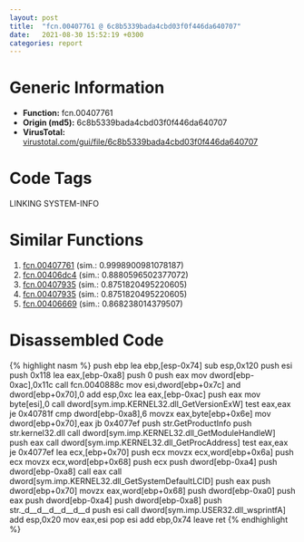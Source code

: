 ```yaml
---
layout: post
title:  "fcn.00407761 @ 6c8b5339bada4cbd03f0f446da640707"
date:   2021-08-30 15:52:19 +0300
categories: report
---
```


# Generic Information
- **Function:** fcn.00407761
- **Origin (md5):** 6c8b5339bada4cbd03f0f446da640707
- **VirusTotal:** [virustotal.com/gui/file/6c8b5339bada4cbd03f0f446da640707][virustotal_ref]

# Code Tags
<span class="tag" id="LINKING">LINKING</span>
<span class="tag" id="SYSTEM-INFO">SYSTEM-INFO</span>


# Similar Functions

1. [fcn.00407761][similar_1_ref] (sim.: 0.9998900981078187)
2. [fcn.00406dc4][similar_2_ref] (sim.: 0.8880596502377072)
3. [fcn.00407935][similar_3_ref] (sim.: 0.8751820495220605)
4. [fcn.00407935][similar_4_ref] (sim.: 0.8751820495220605)
5. [fcn.00406669][similar_5_ref] (sim.: 0.868238014379507)


# Disassembled Code

{% highlight nasm %}
push ebp
lea ebp,[esp-0x74]
sub esp,0x120
push esi
push 0x118
lea eax,[ebp-0xa8]
push 0
push eax
mov dword[ebp-0xac],0x11c
call fcn.0040888c
mov esi,dword[ebp+0x7c]
and dword[ebp+0x70],0
add esp,0xc
lea eax,[ebp-0xac]
push eax
mov byte[esi],0
call dword[sym.imp.KERNEL32.dll_GetVersionExW]
test eax,eax
je 0x40781f
cmp dword[ebp-0xa8],6
movzx eax,byte[ebp+0x6e]
mov dword[ebp+0x70],eax
jb 0x4077ef
push str.GetProductInfo
push str.kernel32.dll
call dword[sym.imp.KERNEL32.dll_GetModuleHandleW]
push eax
call dword[sym.imp.KERNEL32.dll_GetProcAddress]
test eax,eax
je 0x4077ef
lea ecx,[ebp+0x70]
push ecx
movzx ecx,word[ebp+0x6a]
push ecx
movzx ecx,word[ebp+0x68]
push ecx
push dword[ebp-0xa4]
push dword[ebp-0xa8]
call eax
call dword[sym.imp.KERNEL32.dll_GetSystemDefaultLCID]
push eax
push dword[ebp+0x70]
movzx eax,word[ebp+0x68]
push dword[ebp-0xa0]
push eax
push dword[ebp-0xa4]
push dword[ebp-0xa8]
push str._d__d__d__d__d__d
push esi
call dword[sym.imp.USER32.dll_wsprintfA]
add esp,0x20
mov eax,esi
pop esi
add ebp,0x74
leave 
ret 
{% endhighlight %}


[similar_1_ref]: /report/fcn.00407761@e7582fc3dadb394a1457ab7e7fbbe9a7
[similar_2_ref]: /report/fcn.00406dc4@6c5b0418e4a4c57d99cda47d2717045d
[similar_3_ref]: /report/fcn.00407935@e7582fc3dadb394a1457ab7e7fbbe9a7
[similar_4_ref]: /report/fcn.00407935@6c8b5339bada4cbd03f0f446da640707
[similar_5_ref]: /report/fcn.00406669@6c5b0418e4a4c57d99cda47d2717045d
[virustotal_ref]: https://www.virustotal.com/gui/file/6c8b5339bada4cbd03f0f446da640707